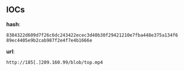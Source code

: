 
## IOCs

__hash__:

```text
8384322d609d7f26c6dc243422ecec3d40b30f29421210e7fba448e375a134f6
89ec4405e9b2cab987f2e4f7e4b1666e
```
__url__:

```text
http://185[.]209.160.99/blob/top.mp4
```